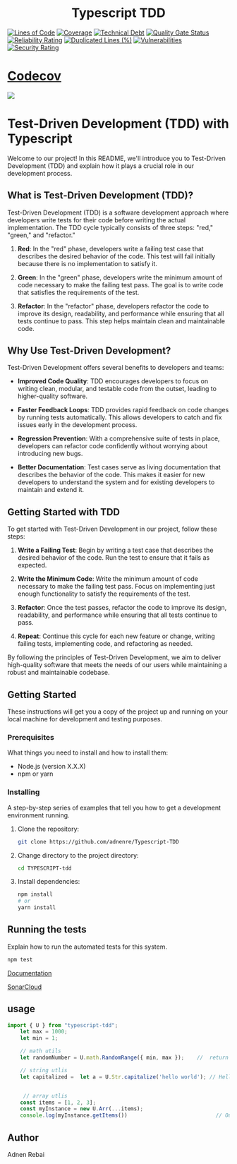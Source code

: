 <h1 style="text-align: center;">Typescript TDD</h1>

[![Lines of Code](https://sonarcloud.io/api/project_badges/measure?project=adnenre_Typescript-TDD&metric=ncloc)](https://sonarcloud.io/summary/new_code?id=adnenre_Typescript-TDD) [![Coverage](https://sonarcloud.io/api/project_badges/measure?project=adnenre_Typescript-TDD&metric=coverage)](https://sonarcloud.io/summary/new_code?id=adnenre_Typescript-TDD) [![Technical Debt](https://sonarcloud.io/api/project_badges/measure?project=adnenre_Typescript-TDD&metric=sqale_index)](https://sonarcloud.io/summary/new_code?id=adnenre_Typescript-TDD) [![Quality Gate Status](https://sonarcloud.io/api/project_badges/measure?project=adnenre_Typescript-TDD&metric=alert_status)](https://sonarcloud.io/summary/new_code?id=adnenre_Typescript-TDD) [![Reliability Rating](https://sonarcloud.io/api/project_badges/measure?project=adnenre_Typescript-TDD&metric=reliability_rating)](https://sonarcloud.io/summary/new_code?id=adnenre_Typescript-TDD) [![Duplicated Lines (%)](https://sonarcloud.io/api/project_badges/measure?project=adnenre_Typescript-TDD&metric=duplicated_lines_density)](https://sonarcloud.io/summary/new_code?id=adnenre_Typescript-TDD) [![Vulnerabilities](https://sonarcloud.io/api/project_badges/measure?project=adnenre_Typescript-TDD&metric=vulnerabilities)](https://sonarcloud.io/summary/new_code?id=adnenre_Typescript-TDD) [![Security Rating](https://sonarcloud.io/api/project_badges/measure?project=adnenre_Typescript-TDD&metric=security_rating)](https://sonarcloud.io/summary/new_code?id=adnenre_Typescript-TDD)

# [Codecov](https://codecov.io)

<a href="https://codecov.io/gh/adnenre/Typescript-TDD" > 
 <img src="https://codecov.io/gh/adnenre/Typescript-TDD/graph/badge.svg?token=VZPSCRCY2G"/> 
 </a>

# Test-Driven Development (TDD) with Typescript

Welcome to our project! In this README, we'll introduce you to Test-Driven Development (TDD) and explain how it plays a crucial role in our development process.

## What is Test-Driven Development (TDD)?

Test-Driven Development (TDD) is a software development approach where developers write tests for their code before writing the actual implementation. The TDD cycle typically consists of three steps: "red," "green," and "refactor."

1. **Red**: In the "red" phase, developers write a failing test case that describes the desired behavior of the code. This test will fail initially because there is no implementation to satisfy it.

2. **Green**: In the "green" phase, developers write the minimum amount of code necessary to make the failing test pass. The goal is to write code that satisfies the requirements of the test.

3. **Refactor**: In the "refactor" phase, developers refactor the code to improve its design, readability, and performance while ensuring that all tests continue to pass. This step helps maintain clean and maintainable code.

## Why Use Test-Driven Development?

Test-Driven Development offers several benefits to developers and teams:

- **Improved Code Quality**: TDD encourages developers to focus on writing clean, modular, and testable code from the outset, leading to higher-quality software.

- **Faster Feedback Loops**: TDD provides rapid feedback on code changes by running tests automatically. This allows developers to catch and fix issues early in the development process.

- **Regression Prevention**: With a comprehensive suite of tests in place, developers can refactor code confidently without worrying about introducing new bugs.

- **Better Documentation**: Test cases serve as living documentation that describes the behavior of the code. This makes it easier for new developers to understand the system and for existing developers to maintain and extend it.

## Getting Started with TDD

To get started with Test-Driven Development in our project, follow these steps:

1. **Write a Failing Test**: Begin by writing a test case that describes the desired behavior of the code. Run the test to ensure that it fails as expected.

2. **Write the Minimum Code**: Write the minimum amount of code necessary to make the failing test pass. Focus on implementing just enough functionality to satisfy the requirements of the test.

3. **Refactor**: Once the test passes, refactor the code to improve its design, readability, and performance while ensuring that all tests continue to pass.

4. **Repeat**: Continue this cycle for each new feature or change, writing failing tests, implementing code, and refactoring as needed.

By following the principles of Test-Driven Development, we aim to deliver high-quality software that meets the needs of our users while maintaining a robust and maintainable codebase.

## Getting Started

These instructions will get you a copy of the project up and running on your local machine for development and testing purposes.

### Prerequisites

What things you need to install and how to install them:

- Node.js (version X.X.X)
- npm or yarn

### Installing

A step-by-step series of examples that tell you how to get a development environment running.

1. Clone the repository:

   ```bash
   git clone https://github.com/adnenre/Typescript-TDD
   ```

2. Change directory to the project directory:

   ```bash
   cd TYPESCRIPT-tdd
   ```

3. Install dependencies:

   ```bash
   npm install
   # or
   yarn install
   ```

## Running the tests

Explain how to run the automated tests for this system.

```bash
npm test
```

[Documentation](https://adnenre.github.io/Typescript-TDD/docs)

[SonarCloud](https://sonarcloud.io/summary/new_code?id=adnenre_Typescript-TDD)

## usage

```js
import { U } from "typescript-tdd";
    let max = 1000;
    let min = 1;

    // math utils
    let randomNumber = U.math.RandomRange({ min, max });    //  return number between min and max

    // string utlis
    let capitalized =  let a = U.Str.capitalize('hello world'); // Hello World


     // array utlis
    const items = [1, 2, 3];
    const myInstance = new U.Arr(...items);
    console.log(myInstance.getItems())                            // Output : [1, 2, 3]

```

## Author

Adnen Rebai
